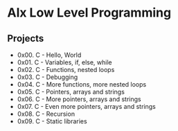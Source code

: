 # Alx Low Level Programming

## Projects

-   0x00. C - Hello, World
-   0x01. C - Variables, if, else, while
-   0x02. C - Functions, nested loops
-   0x03. C - Debugging
-   0x04. C - More functions, more nested loops
-   0x05. C - Pointers, arrays and strings
-   0x06. C - More pointers, arrays and strings
-   0x07. C - Even more pointers, arrays and strings
-   0x08. C - Recursion
-   0x09. C - Static libraries

